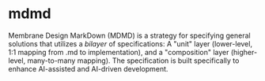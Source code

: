 # mdmd
Membrane Design MarkDown (MDMD) is a strategy for specifying general solutions that utilizes a _bilayer_ of specifications: A "unit" layer (lower-level, 1:1 mapping from .md to implementation), and a "composition" layer (higher-level, many-to-many mapping). The specification is built specifically to enhance AI-assisted and AI-driven development. 
